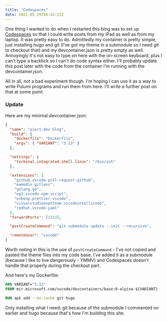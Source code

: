 ```yaml
---
title: "Codespaces"
date: 2021-05-29T16:42:21Z
---
```


One thing I wanted to do when I restarted this blog was to set up [Codespaces](https://github.com/features/codespaces) so that I could write posts from my iPad as well as from my laptop. It was pretty easy to do. Admittedly my container is pretty simple, just installing hugo and git (I've got my theme in a submodule so I need git to checkout that) and my devcontainer.json is pretty empty as well. Annoyingly it's not easy to type on here with the on-screen keyboard, plus I can't type a backtick so I can't do code syntax either. I'll probably update this post later with the code from the container I'm running with the devcontainer.json.

All in all, not a bad experiment though. I'm hoping I can use it as a way to write Pulumi programs and run them from here. I'll write a further post on that at some point.

### Update

Here are my minimal devcontainer.json:

```json
{
  "name": "piers.dev blog",
  "build": {
    "dockerfile": "Dockerfile",
    "args": { "VARIANT": "3.13" }
  },

  "settings": {
    "terminal.integrated.shell.linux": "/bin/ash"
  },

  "extensions": [
    "github.vscode-pull-request-github",
    "eamodio.gitlens",
    "golang.go",
    "eg2.vscode-npm-script",
    "esbenp.prettier-vscode",
    "visualstudioexptteam.vscodeintellicode",
    "redhat.vscode-yaml"
  ],
  "forwardPorts": [1313],

  "postCreateCommand": "git submodule update --init --recursive",

  "remoteUser": "vscode"
}
```

Worth noting in this is the use of `postCreateCommand` - I've not copied and pasted the theme files into my code base. I've added it as a submodule (because I like to live dangerously - YMMV) and Codespaces doesn't handle that properly during the checkout part.

And here's my Dockerfile:

```dockerfile
ARG VARIANT="3.13"
FROM mcr.microsoft.com/vscode/devcontainers/base:0-alpine-${VARIANT}

RUN apk add --no-cache git hugo
```

Only installing what I need: git because of the submodule I commented on earlier and hugo because that's how I'm building this site.
